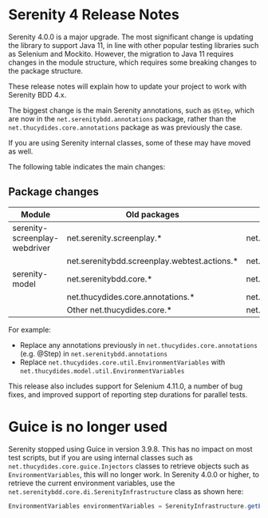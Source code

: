 # Serenity 4 Release Notes

Serenity 4.0.0 is a major upgrade. The most significant change is updating the library to support Java 11, in line with other popular testing libraries such as Selenium and Mockito. However, the migration to Java 11 requires changes in the module structure, which requires some breaking changes to the package structure.

These release notes will explain how to update your project to work with Serenity BDD 4.x.

The biggest change is the main Serenity annotations, such as `@Step`, which are now in the `net.serenitybdd.annotations` package, rather than the `net.thucydides.core.annotations` package as was previously the case.

If you are using Serenity internal classes, some of these may have moved as well.

The following table indicates the main changes:

## Package changes

| Module                        | Old packages                                 | New Packages                                   |
|-------------------------------|----------------------------------------------|------------------------------------------------|
| serenity-screenplay-webdriver | net.serenity.screenplay.*                    | net.serenity.screenplay.webdriver.*            |
|                               | net.serenitybdd.screenplay.webtest.actions.* | net.serenitybdd.screenplay.webdriver.actions.* |
| serenity-model                | net.serenitybdd.core.*                       | net.serenitybdd.model.*                        |
|                               | net.thucydides.core.annotations.*            | net.serenitybdd.annotations.*                  |
|                               | Other net.thucydides.core.*                  | net.thucydides.model.*                         |

For example:
- Replace any annotations previously in `net.thucydides.core.annotations` (e.g. @Step) in `net.serenitybdd.annotations`
- Replace `net.thucydides.core.util.EnvironmentVariables` with `net.thucydides.model.util.EnvironmentVariables`

This release also includes support for Selenium 4.11.0, a number of bug fixes, and improved support of reporting step durations for parallel tests.

# Guice is no longer used

Serenity stopped using Guice in version 3.9.8. This has no impact on most test scripts, but if you are using internal classes such as `net.thucydides.core.guice.Injectors` classes to retrieve objects such as `EnvironmentVariables`, this will no longer work. In Serenity 4.0.0 or higher, to retrieve the current environment variables, use the `net.serenitybdd.core.di.SerenityInfrastructure` class as shown here:

```java
EnvironmentVariables environmentVariables = SerenityInfrastructure.getEnvironmentVariables();
```
